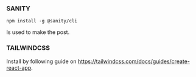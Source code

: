 ### SANITY
`npm install -g @sanity/cli`

Is used to make the post.

### TAILWINDCSS
Install by following guide on https://tailwindcss.com/docs/guides/create-react-app.

